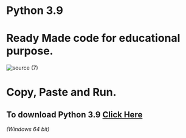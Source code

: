 # Python 3.9
<meta name="google-site-verification" content="BQwASI25pUaKscAPUV77cD8vX5J2W5Z3YGhVg_DAal0" />

# Ready Made code for educational purpose.

![source (7)](https://user-images.githubusercontent.com/73043569/99223881-57ef8b80-280b-11eb-9721-d479f1997a14.gif)
# Copy, Paste and Run.

[Click Here]:https://www.python.org/ftp/python/3.9.0/python-3.9.0-amd64.exe
To download Python 3.9 [Click Here]
---
*(Windows 64 bit)*
